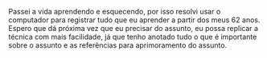 <!-- markdownlint-disable-next-line -->
<!-- #### Objetivo -->

Passei a vida aprendendo e esquecendo, por isso resolvi usar o computador para registrar tudo que eu aprender a partir dos meus 62 anos.
Espero que dá próxima vez que eu precisar do assunto, eu possa replicar a técnica com mais facilidade, já que tenho anotado tudo o que é importante sobre o assunto e as referências para aprimoramento do assunto.
